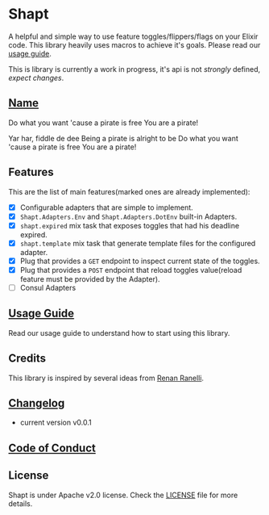 # Shapt
A helpful and simple way to use feature toggles/flippers/flags on your Elixir code.
This library heavily uses macros to achieve it's goals. Please read our [usage guide](./USAGE.md).

This is library is currently a work in progress, it's api is not *strongly* defined, *expect changes*.

## [Name](./NAME.md)
Do what you want 'cause a pirate is free
You are a pirate!

Yar har, fiddle de dee
Being a pirate is alright to be
Do what you want 'cause a pirate is free
You are a pirate!

## Features
This are the list of main features(marked ones are already implemented):
* [x] Configurable adapters that are simple to implement.
* [x] `Shapt.Adapters.Env` and `Shapt.Adapters.DotEnv` built-in Adapters.
* [x] `shapt.expired` mix task that exposes toggles that had his deadline expired.
* [x] `shapt.template` mix task that generate template files for the configured adapter.
* [x] Plug that provides a `GET` endpoint to inspect current state of the toggles.
* [x] Plug that provides a `POST` endpoint that reload toggles value(reload feature must be provided by the Adapter).
* [ ] Consul Adapters

## [Usage Guide](./USAGE.md)
Read our usage guide to understand how to start using this library.

## Credits
This library is inspired by several ideas from [Renan Ranelli](https://github.com/rranelli).

## [Changelog](./CHANGELOG.md)
* current version v0.0.1

## [Code of Conduct](./CODE_OF_CONDUCT.md)

## License
Shapt is under Apache v2.0 license. Check the [LICENSE](./LICENSE.md) file for more details.
